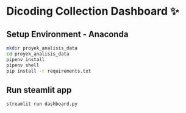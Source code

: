 # Dicoding Collection Dashboard ✨

## Setup Environment - Anaconda
```bash
mkdir proyek_analisis_data
cd proyek_analisis_data
pipenv install
pipenv shell
pip install -r requirements.txt
```

## Run steamlit app
```bash
streamlit run dashboard.py
```
